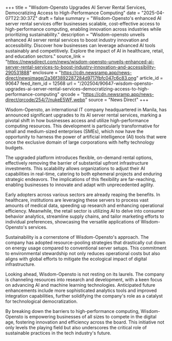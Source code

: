 +++
title = "Wisdom-Opensto Upgrades AI Server Rental Services, Democratizing Access to High-Performance Computing"
date = "2025-04-07T22:30:37Z"
draft = false
summary = "Wisdom-Opensto's enhanced AI server rental services offer businesses scalable, cost-effective access to high-performance computing, enabling innovation across industries while prioritizing sustainability."
description = "Wisdom-opensto unveils enhanced AI server rental services to boost industry innovation and accessibility. Discover how businesses can leverage advanced AI tools sustainably and competitively. Explore the impact of AI in healthcare, retail, and education sectors."
source_link = "https://newsdirect.com/news/wisdom-opensto-unveils-enhanced-ai-server-rental-services-to-boost-industry-innovation-and-accessibility-290531888"
enclosure = "https://cdn.newsramp.app/news-direct/newsimage/2a36f3892287284d9717fbfc047c6c83.png"
article_id = 90647
feed_item_id = 12568
url = "/202504/90647-wisdom-opensto-upgrades-ai-server-rental-services-democratizing-access-to-high-performance-computing"
qrcode = "https://cdn.newsramp.app/news-direct/qrcode/254/7/nukeE5WF.webp"
source = "News Direct"
+++

<p>Wisdom-Opensto, an international IT company headquartered in Manila, has announced significant upgrades to its AI server rental services, marking a pivotal shift in how businesses access and utilize high-performance computing resources. This development is particularly transformative for small and medium-sized enterprises (SMEs), which now have the opportunity to harness the power of artificial intelligence (AI) tools that were once the exclusive domain of large corporations with hefty technology budgets.</p><p>The upgraded platform introduces flexible, on-demand rental options, effectively removing the barrier of substantial upfront infrastructure investments. This scalability allows organizations to adjust their AI capabilities in real-time, catering to both ephemeral projects and enduring strategic endeavors. The implications of this flexibility are far-reaching, enabling businesses to innovate and adapt with unprecedented agility.</p><p>Early adopters across various sectors are already reaping the benefits. In healthcare, institutions are leveraging these servers to process vast amounts of medical data, speeding up research and enhancing operational efficiency. Meanwhile, the retail sector is utilizing AI to delve into consumer behavior analytics, streamline supply chains, and tailor marketing efforts to individual preferences, showcasing the versatile applications of Wisdom-Opensto's services.</p><p>Sustainability is a cornerstone of Wisdom-Opensto's approach. The company has adopted resource-pooling strategies that drastically cut down on energy usage compared to conventional server setups. This commitment to environmental stewardship not only reduces operational costs but also aligns with global efforts to mitigate the ecological impact of digital infrastructure.</p><p>Looking ahead, Wisdom-Opensto is not resting on its laurels. The company is channeling resources into research and development, with a keen focus on advancing AI and machine learning technologies. Anticipated future enhancements include more sophisticated analytics tools and improved integration capabilities, further solidifying the company's role as a catalyst for technological democratization.</p><p>By breaking down the barriers to high-performance computing, Wisdom-Opensto is empowering businesses of all sizes to compete in the digital age, fostering innovation and efficiency across the board. This initiative not only levels the playing field but also underscores the critical role of sustainable practices in the tech industry's future.</p>